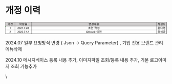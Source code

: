 # 개정 이력

![](<.gitbook/assets/image (2).png>)

2024.07  일부 요청방식 변경 ( Json ->  Query Parameter) , 기업 전용 브랜드 관리  메뉴삭제

2024.10  메시지베이스 등록 내용 추가, 이미지파일 조회/등록 내용 추가, 기본  로고이미지 조회 기능추가

\
